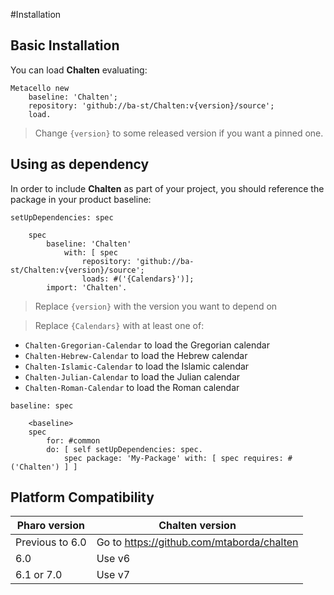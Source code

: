 #Installation

## Basic Installation

You can load **Chalten** evaluating:
```smalltalk
Metacello new
	baseline: 'Chalten';
	repository: 'github://ba-st/Chalten:v{version}/source';
	load.
```
>  Change `{version}` to some released version if you want a pinned one.

## Using as dependency

In order to include **Chalten** as part of your project, you should reference the package in your product baseline:

```smalltalk
setUpDependencies: spec

	spec
		baseline: 'Chalten'
			with: [ spec
				repository: 'github://ba-st/Chalten:v{version}/source';
				loads: #('{Calendars}')];
		import: 'Chalten'.
```
> Replace `{version}` with the version you want to depend on

> Replace `{Calendars}` with at least one of: 
- `Chalten-Gregorian-Calendar` to load the Gregorian calendar 
- `Chalten-Hebrew-Calendar` to load the Hebrew calendar 
- `Chalten-Islamic-Calendar` to load the Islamic calendar 
- `Chalten-Julian-Calendar` to load the Julian calendar 
- `Chalten-Roman-Calendar` to load the Roman calendar 

```smalltalk
baseline: spec

	<baseline>
	spec
		for: #common
		do: [ self setUpDependencies: spec.
			spec package: 'My-Package' with: [ spec requires: #('Chalten') ] ]
```
## Platform Compatibility

| Pharo version | Chalten version |
| ----------- | ------------- |
| Previous to 6.0 | Go to https://github.com/mtaborda/chalten |
| 6.0 | Use v6 |
| 6.1 or 7.0 | Use v7 |

